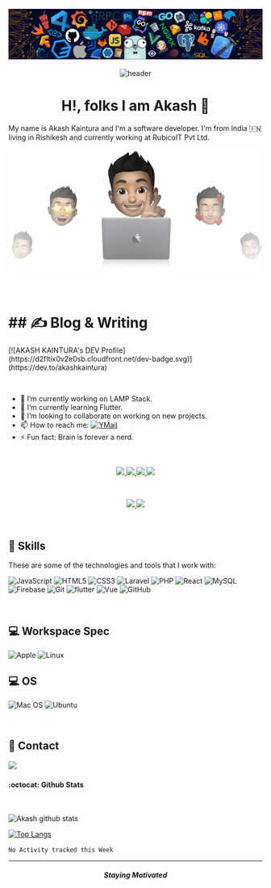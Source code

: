 <p align="center">
    <img src="assets/header.png"/>
</p>

<p align="center">
    <img align="center" width="5%" src="https://media.giphy.com/media/du3J3cXyzhj75IOgvA/giphy.gif" alt="header"/>
  <br>
  <h1 align="center">H!, folks I am Akash  👋 </h1>
    My name is Akash Kaintura and I'm a software developer. I'm from India 🇮🇳 living in Rishikesh and currently working at RubicoIT Pvt Ltd.
</p>

<p align="center">
    <img src="assets/cover.png"/>
</p>

<br>

<p align="center" >
    <h1>## &#x270d; Blog & Writing</h1>
    [![AKASH KAINTURA's DEV Profile](https://d2fltix0v2e0sb.cloudfront.net/dev-badge.svg)](https://dev.to/akashkaintura)
</p>

<br>

- 🔭  I’m currently working on LAMP Stack.
- 🌱  I’m currently learning Flutter.
- 👯  I’m looking to collaborate on working on new  projects.
- 📫  How to reach me: [![YMail](https://img.shields.io/badge/YahooMail-8B89CC?style=for-the-badge&logo=protonmail&logoColor=white)](mailto:akashkaintura@yahoo.com)
- ⚡   Fun fact: Brain is forever a nerd.

<br>

<p align ="center">
    <a title="DEV.to" href="https://dev.to/akashkaintura">
        <img src="https://img.shields.io/badge/dev.to-0A0A0A?style=for-the-badge&logo=dev.to&logoColor=white" />
    </a>


<a title="LinkedIn" href="https://www.linkedin.com/in/akash-kaintura/">
    <img src="https://img.shields.io/badge/LinkedIn-0077B5?style=for-the-badge&logo=linkedin&logoColor=white"  />
</a>

<a title="Email" href="mailto:akashkaintura@yahoo.com">
    <img src="https://img.shields.io/badge/YahooMail-8B89CC?style=for-the-badge&logo=protonmail&logoColor=white"  />
</a>

 <a title="Instagram" href="https://instagram.com/enfield_explorer">
    <img src="https://img.shields.io/badge/Instagram-E4405F?style=for-the-badge&logo=instagram&logoColor=white"  />
  </a>

  </p>

<br>

<p align="center">
    <a href="https://github.com/akashkaintura" target="_blank">
        <img src="https://img.shields.io/github/followers/akashkaintura?style=for-the-badge"/>
    </a>

  <a href="https://www.linkedin.com/in/akash-kaintura/" target="_blank">
        <img src="https://img.shields.io/badge/-Linkedin-blue?style=for-the-badge&logo=Linkedin&logoColor=blue&link=www.linkedin.com/in/akashkaintura"/>
    </a>
</p>

<br>



## 🚀 Skills

These are some of the technologies and tools that I work with:

![JavaScript](https://img.shields.io/badge/JavaScript-F7DF1E?style=for-the-badge&logo=javascript&logoColor=black)
![HTML5](https://img.shields.io/badge/HTML-E34F26?style=for-the-badge&logo=html5&logoColor=white)
![CSS3](https://img.shields.io/badge/CSS-1572B6?&style=for-the-badge&logo=css3&logoColor=white)
![Laravel](https://img.shields.io/badge/Laravel-FF2D20?style=for-the-badge&logo=laravel&logoColor=white)
![PHP](https://img.shields.io/badge/PHP-777BB4?style=for-the-badge&logo=php&logoColor=white)
![React](https://img.shields.io/badge/React-20232A?style=for-the-badge&logo=react&logoColor=61DAFB)
![MySQL](https://img.shields.io/badge/-MySQL-4479A1?style=for-the-badge&logo=mysql&logoColor=white)
![Firebase](https://img.shields.io/badge/Firebase-FFCA28?style=for-the-badge&logo=firebase&logoColor=white)
![Git](https://img.shields.io/badge/-Git-black?style=for-the-badge&logo=git)
![flutter](https://img.shields.io/badge/Flutter-02569B?style=for-the-badge&logo=flutter&logoColor=white)
![Vue](https://img.shields.io/badge/Vue.js-35495E?style=for-the-badge&logo=vue.js&logoColor=4FC08D)
![GitHub](https://img.shields.io/badge/-GitHub-181717?style=for-the-badge&logo=github)

<br>


## 💻 Workspace Spec

![Apple](https://img.shields.io/badge/Apple-MacBook-999999?style=for-the-badge&logo=apple&logoColor=white)
![Linux](https://img.shields.io/badge/Intel-Core_i5_10th-0071C5?style=for-the-badge&logo=intel&logoColor=white)

## 💻 OS 

![Mac OS](https://img.shields.io/badge/Catalina-000000?style=for-the-badge&logo=MacOS&logoColor=white)
![Ubuntu](https://img.shields.io/badge/Ubuntu-E95420?style=for-the-badge&logo=ubuntu&logoColor=white)

<br>

## 📱 Contact

<a href="https://wa.me/8979594537">
    <img src="https://img.shields.io/badge/WhatsApp-25D366?style=for-the-badge&logo=whatsapp&logoColor=white">
</a>

<br>

#### :octocat:  Github Stats

<br>

![Akash github stats](https://github-readme-stats.vercel.app/api?username=akashkaintura&theme=algolia&show_icons=true)

[![Top Langs](https://github-readme-stats.vercel.app/api/top-langs/?username=akashkaintura&layout=compact&langs_count=8)](https://github.com/akashkaintura/github-readme-stats)

<!--START_SECTION:waka-->
```text
No Activity tracked this Week
```
<!--END_SECTION:waka-->
</p>

-------

<p align="center">
  <h5 align="center"> Staying Motivated </h5>
</p>


